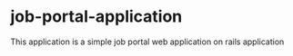 # job-portal-application
This application is a simple job portal web application on  rails application 
